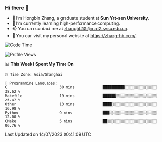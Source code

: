 ### Hi there 👋

- 🔭 I’m Hongbin Zhang, a graduate student at **Sun Yat-sen University**.
- 🌱 I’m currently learning high-performance computing.
- 📫 You can contact me at zhanghb55@mail2.sysu.edu.cn.
- 👀 You can visit my personal website at https://zhang-hb.com/.

<!--START_SECTION:waka-->
![Code Time](http://img.shields.io/badge/Code%20Time-215%20hrs%2044%20mins-blue)

![Profile Views](http://img.shields.io/badge/Profile%20Views-0-blue)

📊 **This Week I Spent My Time On** 

```text
🕑︎ Time Zone: Asia/Shanghai

💬 Programming Languages: 
C                        30 mins             ██████████░░░░░░░░░░░░░░░   38.62 % 
Makefile                 19 mins             ██████░░░░░░░░░░░░░░░░░░░   25.47 % 
Other                    13 mins             ████░░░░░░░░░░░░░░░░░░░░░   16.98 % 
Python                   9 mins              ███░░░░░░░░░░░░░░░░░░░░░░   12.00 % 
CMake                    5 mins              ██░░░░░░░░░░░░░░░░░░░░░░░   06.76 % 
```


 Last Updated on 14/07/2023 00:41:09 UTC
<!--END_SECTION:waka-->